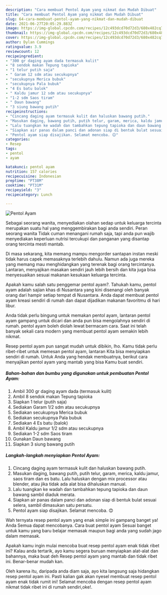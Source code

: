 ```yaml
---
description: "Cara membuat Pentol Ayam yang nikmat dan Mudah Dibuat"
title: "Cara membuat Pentol Ayam yang nikmat dan Mudah Dibuat"
slug: 64-cara-membuat-pentol-ayam-yang-nikmat-dan-mudah-dibuat
date: 2021-06-27T20:05:29.883Z
image: https://img-global.cpcdn.com/recipes/12c493dcd70d72d3/680x482cq70/pentol-ayam-foto-resep-utama.jpg
thumbnail: https://img-global.cpcdn.com/recipes/12c493dcd70d72d3/680x482cq70/pentol-ayam-foto-resep-utama.jpg
cover: https://img-global.cpcdn.com/recipes/12c493dcd70d72d3/680x482cq70/pentol-ayam-foto-resep-utama.jpg
author: Dylan Cummings
ratingvalue: 3.9
reviewcount: 12
recipeingredient:
- "300 gr daging ayam dada termasuk kulit"
- "8 sendok makan Tepung tapioka"
- "1 telur putih saja"
- " Garam 12 sdm atau secukupnya"
- "secukupnya Merica bubuk"
- "secukupnya Pala bubuk"
- "4 Es batu balok"
- " Kaldu jamur 12 sdm atau secukupnya"
- "1-2 sdm Saos tiram"
- " Daun bawang"
- "3 siung bawang putih"
recipeinstructions:
- "Cincang daging ayam termasuk kulit dan haluskan bawang putih."
- "Masukan daging, bawang putih, putih telur, garam, merica, kaldu jamur, saos tiram dan es batu. Lalu haluskan dengan mix processor atau blender, atau jika tidak ada alat bisa dihaluskan manual."
- "Lalu tuangkan ke wadah dan tambahkan tepung tapioka dan daun bawang sambil diaduk merata."
- "Siapkan air panas dalam panci dan adonan siap di bentuk bulat sesuai selera, sambil dimasukan satu persatu."
- "Pentol ayam siap disajikan. Selamat mencoba. 😊"
categories:
- Resep
tags:
- pentol
- ayam

katakunci: pentol ayam 
nutrition: 157 calories
recipecuisine: Indonesian
preptime: "PT38M"
cooktime: "PT31M"
recipeyield: "3"
recipecategory: Lunch

---
```



![Pentol Ayam](https://img-global.cpcdn.com/recipes/12c493dcd70d72d3/680x482cq70/pentol-ayam-foto-resep-utama.jpg)

Sebagai seorang wanita, menyediakan olahan sedap untuk keluarga tercinta merupakan suatu hal yang menggembirakan bagi anda sendiri. Peran seorang  wanita Tidak cuman menangani rumah saja, tapi anda pun wajib menyediakan keperluan nutrisi tercukupi dan panganan yang disantap orang tercinta mesti mantab.

Di masa  sekarang, kita memang mampu mengorder santapan instan meski tidak harus capek memasaknya terlebih dahulu. Namun ada juga mereka yang memang mau menghidangkan yang terenak bagi orang tercintanya. Lantaran, menyajikan masakan sendiri jauh lebih bersih dan kita juga bisa menyesuaikan sesuai makanan kesukaan keluarga tercinta. 



Apakah kamu salah satu penggemar pentol ayam?. Tahukah kamu, pentol ayam adalah sajian khas di Nusantara yang kini disenangi oleh banyak orang dari hampir setiap tempat di Nusantara. Anda dapat membuat pentol ayam kreasi sendiri di rumah dan dapat dijadikan makanan favoritmu di hari libur.

Anda tidak perlu bingung untuk memakan pentol ayam, lantaran pentol ayam gampang untuk dicari dan anda pun bisa mengolahnya sendiri di rumah. pentol ayam boleh diolah lewat bermacam cara. Saat ini telah banyak sekali cara modern yang membuat pentol ayam semakin lebih nikmat.

Resep pentol ayam pun sangat mudah untuk dibikin, lho. Kamu tidak perlu ribet-ribet untuk memesan pentol ayam, lantaran Kita bisa menyiapkan sendiri di rumah. Untuk Anda yang hendak membuatnya, berikut cara menyajikan pentol ayam yang mantab yang bisa Kamu buat sendiri.

<!--inarticleads1-->

##### Bahan-bahan dan bumbu yang digunakan untuk pembuatan Pentol Ayam:

1. Ambil 300 gr daging ayam dada (termasuk kulit)
1. Ambil 8 sendok makan Tepung tapioka
1. Siapkan 1 telur (putih saja)
1. Sediakan  Garam 1/2 sdm atau secukupnya
1. Sediakan secukupnya Merica bubuk
1. Sediakan secukupnya Pala bubuk
1. Sediakan 4 Es batu (balok)
1. Ambil  Kaldu jamur 1/2 sdm atau secukupnya
1. Sediakan 1-2 sdm Saos tiram
1. Gunakan  Daun bawang
1. Siapkan 3 siung bawang putih




<!--inarticleads2-->

##### Langkah-langkah menyiapkan Pentol Ayam:

1. Cincang daging ayam termasuk kulit dan haluskan bawang putih.
1. Masukan daging, bawang putih, putih telur, garam, merica, kaldu jamur, saos tiram dan es batu. Lalu haluskan dengan mix processor atau blender, atau jika tidak ada alat bisa dihaluskan manual.
1. Lalu tuangkan ke wadah dan tambahkan tepung tapioka dan daun bawang sambil diaduk merata.
1. Siapkan air panas dalam panci dan adonan siap di bentuk bulat sesuai selera, sambil dimasukan satu persatu.
1. Pentol ayam siap disajikan. Selamat mencoba. 😊




Wah ternyata resep pentol ayam yang enak simple ini gampang banget ya! Anda Semua dapat mencobanya. Cara buat pentol ayam Sesuai banget untuk kamu yang baru belajar memasak maupun bagi anda yang sudah jago dalam memasak.

Apakah kamu ingin mulai mencoba buat resep pentol ayam enak tidak ribet ini? Kalau anda tertarik, ayo kamu segera buruan menyiapkan alat-alat dan bahannya, maka buat deh Resep pentol ayam yang mantab dan tidak ribet ini. Benar-benar mudah kan. 

Oleh karena itu, daripada anda diam saja, ayo kita langsung saja hidangkan resep pentol ayam ini. Pasti kalian gak akan nyesel membuat resep pentol ayam enak tidak rumit ini! Selamat mencoba dengan resep pentol ayam nikmat tidak ribet ini di rumah sendiri,oke!.

